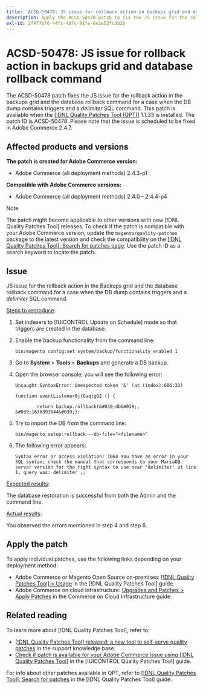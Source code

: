 ```yaml
---
title: 'ACSD-50478: JS issue for rollback action in backups grid and database rollback command'
description: Apply the ACSD-50478 patch to fix the JS issue for the rollback action in the backups grid and the database rollback command for a case when the DB dump contains triggers and a *delimiter* SQL command.
exl-id: 2f47fbf6-44fc-487c-91fe-6e2e52fcdb2b
---
```

# ACSD-50478: JS issue for rollback action in backups grid and database rollback command

The ACSD-50478 patch fixes the JS issue for the rollback action in the backups grid and the database rollback command for a case when the DB dump contains triggers and a *delimiter* SQL command. This patch is available when the [[!DNL Quality Patches Tool (QPT)]](https://experienceleague.adobe.com/en/docs/commerce-knowledge-base/kb/announcements/commerce-announcements/magento-quality-patches-released-new-tool-to-self-serve-quality-patches) 1.1.33 is installed. The patch ID is ACSD-50478. Please note that the issue is scheduled to be fixed in Adobe Commerce 2.4.7.

## Affected products and versions

**The patch is created for Adobe Commerce version:**

* Adobe Commerce (all deployment methods) 2.4.3-p1

**Compatible with Adobe Commerce versions:**

* Adobe Commerce (all deployment methods) 2.4.0 - 2.4.4-p4

>[!NOTE]
>
>The patch might become applicable to other versions with new [!DNL Quality Patches Tool] releases. To check if the patch is compatible with your Adobe Commerce version, update the `magento/quality-patches` package to the latest version and check the compatibility on the [[!DNL Quality Patches Tool]: Search for patches page](https://experienceleague.adobe.com/tools/commerce-quality-patches/index.html). Use the patch ID as a search keyword to locate the patch.

## Issue

JS issue for the rollback action in the Backups grid and the database rollback command for a case when the DB dump contains triggers and a *delimiter* SQL command. 

<u>Steps to reproduce</u>:

1. Set indexers to [!UICONTROL Update on Schedule] mode so that triggers are created in the database.
1. Enable the backup functionality from the command line:

   `bin/magento config:set system/backup/functionality_enabled 1`

1. Go to **System** > **Tools** > **Backups** and generate a DB backup.
1. Open the browser console; you will see the following error: 

   ```
   Uncaught SyntaxError: Unexpected token '&' (at (index):606:32)

   function eventListener8jtGaqtgG2 () {

           return backup.rollback(&#039;db&#039;, &#039;1678391644&#039;);
   ``` 

1. Try to import the DB from the command line:

   `bin/magento setup:rollback --db-file="<filename>"`

1. The following error appears:

   ```
   Syntax error or access violation: 1064 You have an error in your SQL syntax; check the manual that corresponds to your MariaDB server version for the right syntax to use near 'delimiter' at line 1, query was: delimiter ;;
   ```
   
<u>Expected results</u>:

The database restoration is successful from both the Admin and the command line.

<u>Actual results</u>:

You observed the errors mentioned in step 4 and step 6.

## Apply the patch

To apply individual patches, use the following links depending on your deployment method:

* Adobe Commerce or Magento Open Source on-premises: [[!DNL Quality Patches Tool] > Usage](/help/tools/quality-patches-tool/usage.md) in the [!DNL Quality Patches Tool] guide.
* Adobe Commerce on cloud infrastructure: [Upgrades and Patches > Apply Patches](https://experienceleague.adobe.com/docs/commerce-cloud-service/user-guide/develop/upgrade/apply-patches.html) in the Commerce on Cloud Infrastructure guide.

## Related reading

To learn more about [!DNL Quality Patches Tool], refer to:

* [[!DNL Quality Patches Tool] released: a new tool to self-serve quality patches](https://experienceleague.adobe.com/en/docs/commerce-knowledge-base/kb/announcements/commerce-announcements/magento-quality-patches-released-new-tool-to-self-serve-quality-patches) in the support knowledge base.
* [Check if patch is available for your Adobe Commerce issue using [!DNL Quality Patches Tool]](/help/tools/quality-patches-tool/patches-available-in-qpt/check-patch-for-magento-issue-with-magento-quality-patches.md) in the [!UICONTROL Quality Patches Tool] guide.


For info about other patches available in QPT, refer to [[!DNL Quality Patches Tool]: Search for patches](https://experienceleague.adobe.com/tools/commerce-quality-patches/index.html) in the [!DNL Quality Patches Tool] guide.
